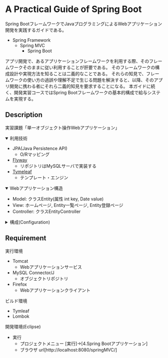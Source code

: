 # A Practical Guide of Spring Boot 
Spring BootフレームワークでJavaプログラミングによるWebアプリケーション開発を実践するガイドである。
- Spring Framework
  - Spring MVC
    - Spring Boot

アプリ開発で、あるアプリケーションフレームワークを利用する際、そのフレームワークそのままに従い利用することが肝要である。
そのフレームワークの構成設計や実現方法を知ることは二義的なことである。
それらの知見で、フレームワークの使い方の過誤や理解不足で生じる問題を解決すると、以降、そのアプリ開発に携わる者にそれら二義的知見を要求することになる。
本ガイドに続く、開発実習コースではSpring Bootフレームワークの基本的構成で給与システムを実現する。

## Description

実習課題「単一オブジェクト操作Webアプリケーション」

<details open>
<summary>利用技術</summary>

- JPA(Java Persistence API)
  - O/Rマッピング
- [Flyway](https://flywaydb.org/)
  - リポジトリはMySQLサーバで実装する
- [Tymeleaf](https://www.thymeleaf.org/index.html)
  - テンプレート・エンジン
</details>
  
<details open>
<summary>Webアプリケーション構造</summary>

- Model: クラスEntity(属性 int key, Date value)
- View: ホームページ, Entity一覧ページ, Entity登録ページ
- Controller: クラスEntityController
</details>

<details>
<summary>構成(Configuration)</summary> 

- 共通アプリケーション設定値(Common Application Properties)の外部設定ファイル
  - src/test/resources/application.properties
      - "src/main/resources/"はMavenのクラスパスルートに含まれている
  - [共通アプリケーション設定値一覧](https://docs.spring.io/spring-boot/docs/current/reference/html/application-properties.html)
- ページ・テンプレート フォルダ
  - src/main/resources/templates/
  - jsp, htmlファイル
- データベースへの移行データ フォルダ
  - src/main/resources/db.migration/
  - V?.?.?__xxx.sql
</details>


## Requirement
実行環境
- Tomcat
  - Webアプリケーションサービス
- MySQL Connector/J
  - オブジェクトリポジトリ
- Firefox
  - Webアプリケーションクライアント

ビルド環境
- Tymleaf
- Lombok

開発環境(Eclipse)
- 実行
	- プロジェクトメニュー [実行]→[4.Spring Bootアプリケーション]
	- ブラウザ url[http://localhost:8080/springMVC/]

